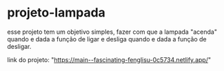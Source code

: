 # projeto-lampada

esse projeto tem um objetivo simples, fazer com que a lampada "acenda" quando e dada a função de ligar e desliga quando e dada a função de desligar.


link do projeto: "https://main--fascinating-fenglisu-0c5734.netlify.app/"
